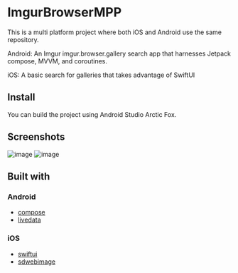 # ImgurBrowserMPP
This is a multi platform project where both iOS and Android use the same repository.

Android: An Imgur imgur.browser.gallery search app that harnesses Jetpack compose, MVVM, and coroutines.

iOS: A basic search for galleries that takes advantage of SwiftUI

## Install
You can build the project using Android Studio Arctic Fox. 

## Screenshots
![image](https://user-images.githubusercontent.com/116726/116486364-0f74d900-a853-11eb-801f-dfbda4f6deb4.png)
![image](https://user-images.githubusercontent.com/116726/116486375-18fe4100-a853-11eb-9ef2-d204d5b66cd4.png)

## Built with
### Android
- [compose](https://developer.android.com/jetpack/compose)
- [livedata](https://developer.android.com/topic/libraries/architecture/livedata)
### iOS
- [swiftui](https://developer.apple.com/xcode/swiftui/)
- [sdwebimage](https://github.com/SDWebImage/SDWebImageSwiftUI)
